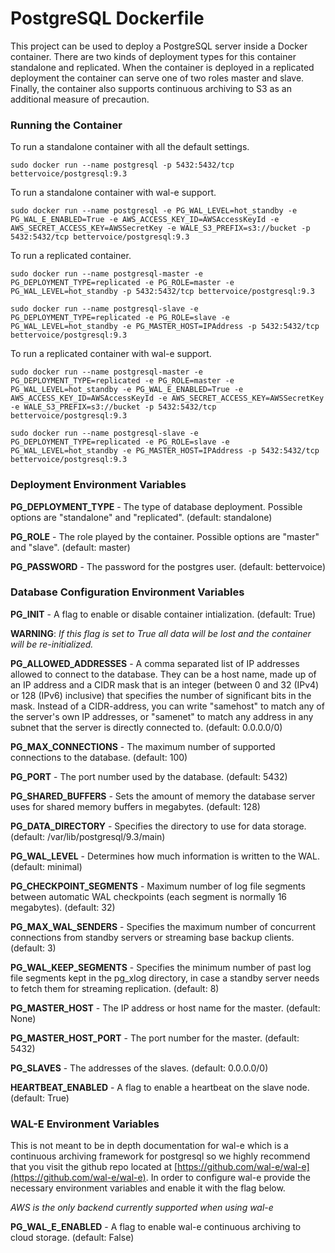 PostgreSQL Dockerfile
==================

This project can be used to deploy a PostgreSQL server inside a Docker container. There are two kinds of deployment types for this container standalone and replicated. When the container is deployed in a replicated deployment the container can serve one of two roles master and slave. Finally, the container also supports continuous archiving to S3 as an additional measure of precaution.

### Running the Container

To run a standalone container with all the default settings.

```sudo docker run --name postgresql -p 5432:5432/tcp bettervoice/postgresql:9.3```

To run a standalone container with wal-e support.

```sudo docker run --name postgresql -e PG_WAL_LEVEL=hot_standby -e PG_WAL_E_ENABLED=True -e AWS_ACCESS_KEY_ID=AWSAccessKeyId -e AWS_SECRET_ACCESS_KEY=AWSSecretKey -e WALE_S3_PREFIX=s3://bucket -p 5432:5432/tcp bettervoice/postgresql:9.3```

To run a replicated container.

```sudo docker run --name postgresql-master -e PG_DEPLOYMENT_TYPE=replicated -e PG_ROLE=master -e PG_WAL_LEVEL=hot_standby -p 5432:5432/tcp bettervoice/postgresql:9.3```

```sudo docker run --name postgresql-slave -e PG_DEPLOYMENT_TYPE=replicated -e PG_ROLE=slave -e PG_WAL_LEVEL=hot_standby -e PG_MASTER_HOST=IPAddress -p 5432:5432/tcp bettervoice/postgresql:9.3```

To run a replicated container with wal-e support.

```sudo docker run --name postgresql-master -e PG_DEPLOYMENT_TYPE=replicated -e PG_ROLE=master -e PG_WAL_LEVEL=hot_standby -e PG_WAL_E_ENABLED=True -e AWS_ACCESS_KEY_ID=AWSAccessKeyId -e AWS_SECRET_ACCESS_KEY=AWSSecretKey -e WALE_S3_PREFIX=s3://bucket -p 5432:5432/tcp bettervoice/postgresql:9.3```

```sudo docker run --name postgresql-slave -e PG_DEPLOYMENT_TYPE=replicated -e PG_ROLE=slave -e PG_WAL_LEVEL=hot_standby -e PG_MASTER_HOST=IPAddress -p 5432:5432/tcp bettervoice/postgresql:9.3```

### Deployment Environment Variables

**PG_DEPLOYMENT_TYPE** - The type of database deployment. Possible options are "standalone" and "replicated". (default: standalone)

**PG_ROLE** - The role played by the container. Possible options are "master" and "slave". (default: master)

**PG_PASSWORD** - The password for the postgres user. (default: bettervoice)

### Database Configuration Environment Variables

**PG_INIT** - A flag to enable or disable container intialization. (default: True)

**WARNING**: *If this flag is set to True all data will be lost and the container will be re-initialized.*

**PG_ALLOWED_ADDRESSES** - A comma separated list of IP addresses allowed to connect to the database. They can be a host name, made up of an IP address and a CIDR mask that is an integer (between 0 and 32 (IPv4) or 128 (IPv6) inclusive) that specifies the number of significant bits in the mask. Instead of a CIDR-address, you can write "samehost" to match any of the server's own IP addresses, or "samenet" to match any address in any subnet that the server is directly connected to. (default: 0.0.0.0/0)

**PG_MAX_CONNECTIONS** - The maximum number of supported connections to the database. (default: 100)

**PG_PORT** - The port number used by the database. (default: 5432)

**PG_SHARED_BUFFERS** - Sets the amount of memory the database server uses for shared memory buffers in megabytes. (default: 128)

**PG_DATA_DIRECTORY** - Specifies the directory to use for data storage. (default: /var/lib/postgresql/9.3/main)

**PG_WAL_LEVEL** - Determines how much information is written to the WAL. (default: minimal)

**PG_CHECKPOINT_SEGMENTS** - Maximum number of log file segments between automatic WAL checkpoints (each segment is normally 16 megabytes). (default: 32)

**PG_MAX_WAL_SENDERS** - Specifies the maximum number of concurrent connections from standby servers or streaming base backup clients. (default: 3)

**PG_WAL_KEEP_SEGMENTS** - Specifies the minimum number of past log file segments kept in the pg_xlog directory, in case a standby server needs to fetch them for streaming replication. (default: 8)

**PG_MASTER_HOST** - The IP address or host name for the master. (default: None)

**PG_MASTER_HOST_PORT** - The port number for the master. (default: 5432)

**PG_SLAVES** - The addresses of the slaves. (default: 0.0.0.0/0)

**HEARTBEAT_ENABLED** - A flag to enable a heartbeat on the slave node. (default: True)

### WAL-E Environment Variables

This is not meant to be in depth documentation for wal-e which is a continuous archiving framework for postgresql so we highly recommend that you visit the github repo located at [https://github.com/wal-e/wal-e](https://github.com/wal-e/wal-e). In order to configure wal-e provide the necessary environment variables and enable it with the flag below.

*AWS is the only backend currently supported when using wal-e*

**PG_WAL_E_ENABLED** - A flag to enable wal-e continuous archiving to cloud storage. (default: False)